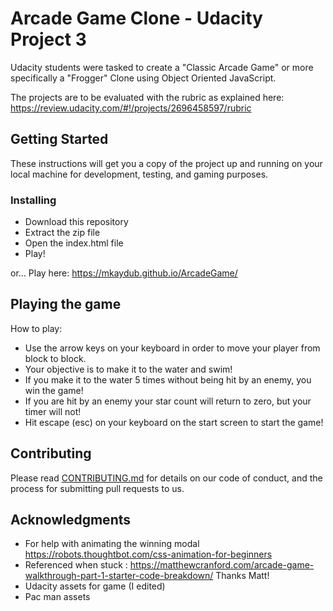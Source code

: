 # Arcade Game Clone - Udacity Project 3

Udacity students were tasked to create a "Classic Arcade Game" or more specifically a "Frogger" Clone using Object Oriented JavaScript. 

The projects are to be evaluated with the rubric as explained here: https://review.udacity.com/#!/projects/2696458597/rubric

## Getting Started

These instructions will get you a copy of the project up and running on your local machine for development, testing, and gaming purposes.

### Installing

* Download this repository
* Extract the zip file
* Open the index.html file
* Play!

or...
Play here:
https://mkaydub.github.io/ArcadeGame/


## Playing the game

How to play:
* Use the arrow keys on your keyboard in order to move your player from block to block.
* Your objective is to make it to the water and swim!
* If you make it to the water 5 times without being hit by an enemy, you win the game!
* If you are hit by an enemy your star count will return to zero, but your timer will not!
* Hit escape (esc) on your keyboard on the start screen to start the game!

## Contributing

Please read [CONTRIBUTING.md](https://gist.github.com/PurpleBooth/b24679402957c63ec426) for details on our code of conduct, and the process for submitting pull requests to us.

## Acknowledgments

* For help with animating the winning modal https://robots.thoughtbot.com/css-animation-for-beginners
* Referenced when stuck : https://matthewcranford.com/arcade-game-walkthrough-part-1-starter-code-breakdown/ Thanks Matt!
* Udacity assets for game (I edited)
* Pac man assets
